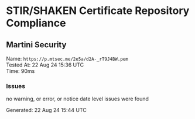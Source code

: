 # STIR/SHAKEN Certificate Repository Compliance

## Martini Security

Name: `https://p.mtsec.me/2e5a/d2A-_rT9J4BW.pem`\
Tested At: 22 Aug 24 15:36 UTC\
Time: 90ms

### Issues

no warning, or error, or notice date level issues were found

Generated: 22 Aug 24 15:44 UTC